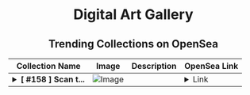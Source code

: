 <div align="center">

# Digital Art Gallery

## Trending Collections on OpenSea

| Collection Name                       | Image                                                                                     | Description                       | OpenSea Link                                                                                          |
|---------------------------------------|-------------------------------------------------------------------------------------------|-----------------------------------|--------------------------------------------------------------------------------------------------------|
| **<details><summary>[ #158 ] Scan t...</summary>[ #158 ] Scan the QR to get a reward</details>** | ![Image](https://i.seadn.io/s/raw/files/0faff7e3eca59ab9125d2f38cb6b13af.png?w=500&auto=format?w=200&auto=format) |  | <details><summary>Link</summary>[[ #158 ] Scan the QR to get a reward](https://opensea.io/collection/158-scan-the-qr-to-get-a-reward-2)</details> |

</div>